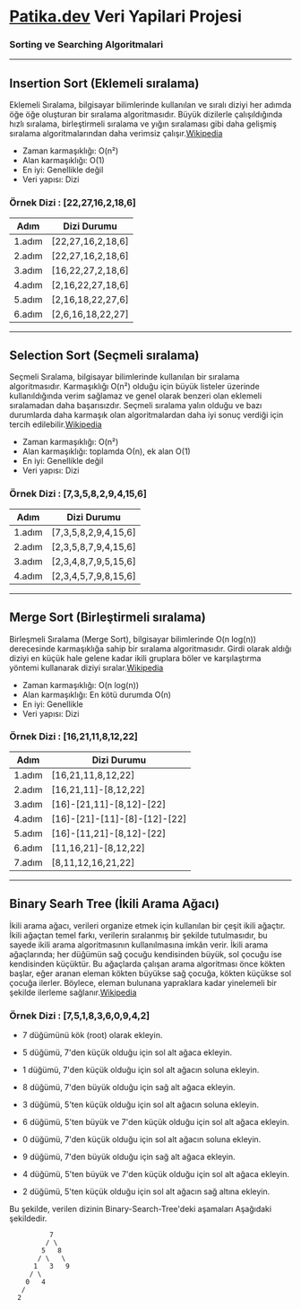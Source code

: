 # [Patika.dev](https://www.patika.dev/tr) Veri Yapilari Projesi
### Sorting ve Searching Algoritmalari
-----------------------------------------------------------------
## Insertion Sort (Eklemeli sıralama)

 Eklemeli Sıralama, bilgisayar bilimlerinde kullanılan ve sıralı diziyi her adımda öğe öğe oluşturan bir sıralama algoritmasıdır. Büyük dizilerle çalışıldığında hızlı sıralama, birleştirmeli sıralama ve yığın sıralaması gibi daha gelişmiş sıralama algoritmalarından daha verimsiz çalışır.[Wikipedia](https://tr.wikipedia.org/wiki/Eklemeli_sıralama)

- Zaman karmaşıklığı: O(n²)
- Alan karmaşıklığı: O(1)
- En iyi: Genellikle değil
- Veri yapısı: Dizi

### Örnek Dizi : [22,27,16,2,18,6]

 |  Adım    |     Dizi Durumu    |
 -----------|---------------------
 | 1.adım   |  [22,27,16,2,18,6] |
 | 2.adım   |  [22,27,16,2,18,6] |
 | 3.adım   |  [16,22,27,2,18,6] |
 | 4.adım   |  [2,16,22,27,18,6] |
 | 5.adım   |  [2,16,18,22,27,6] |
 | 6.adım   |  [2,6,16,18,22,27] |

-----------------------------------------------------------------
## Selection Sort (Seçmeli sıralama)

Seçmeli Sıralama, bilgisayar bilimlerinde kullanılan bir sıralama algoritmasıdır. Karmaşıklığı O(n²) olduğu için büyük listeler üzerinde kullanıldığında verim sağlamaz ve genel olarak benzeri olan eklemeli sıralamadan daha başarısızdır. Seçmeli sıralama yalın olduğu ve bazı durumlarda daha karmaşık olan algoritmalardan daha iyi sonuç verdiği için tercih edilebilir.[Wikipedia](https://tr.wikipedia.org/wiki/Seçmeli_sıralama)

- Zaman karmaşıklığı: O(n²)
- Alan karmaşıklığı: toplamda О(n), ek alan O(1)
- En iyi: Genellikle değil
- Veri yapısı: Dizi

### Örnek Dizi : [7,3,5,8,2,9,4,15,6]

 |  Adım    |     Dizi Durumu       |
 -----------|-----------------------
 | 1.adım   |  [7,3,5,8,2,9,4,15,6] |
 | 2.adım   |  [2,3,5,8,7,9,4,15,6] |
 | 3.adım   |  [2,3,4,8,7,9,5,15,6] |
 | 4.adım   |  [2,3,4,5,7,9,8,15,6] |
 
-----------------------------------------------------------------
## Merge Sort (Birleştirmeli sıralama)

Birleşmeli Sıralama (Merge Sort), bilgisayar bilimlerinde O(n log(n)) derecesinde karmaşıklığa sahip bir sıralama algoritmasıdır. Girdi olarak aldığı diziyi en küçük hale gelene kadar ikili gruplara böler ve karşılaştırma yöntemi kullanarak diziyi sıralar.[Wikipedia](https://tr.wikipedia.org/wiki/Birleştirmeli_sıralama)

- Zaman karmaşıklığı: O(n log(n))
- Alan karmaşıklığı: En kötü durumda О(n)
- En iyi: Genellikle
- Veri yapısı: Dizi

### Örnek Dizi : [16,21,11,8,12,22]

|  Adım    |     Dizi Durumu               |
 ----------|-------------------------------
| 1.adım   |      [16,21,11,8,12,22]       |
| 2.adım   |     [16,21,11]-[8,12,22]      |
| 3.adım   |   [16]-[21,11]-[8,12]-[22]    |
| 4.adım   | [16]-[21]-[11]-[8]-[12]-[22]  |
| 5.adım   |   [16]-[11,21]-[8,12]-[22]    |
| 6.adım   |     [11,16,21]-[8,12,22]      |
| 7.adım   |      [8,11,12,16,21,22]       |

 -----------------------------------------------------------------
 ## Binary Searh Tree (İkili Arama Ağacı)

 İkili arama ağacı, verileri organize etmek için kullanılan bir çeşit ikili ağaçtır. İkili ağaçtan temel farkı, verilerin sıralanmış bir şekilde tutulmasıdır, bu sayede ikili arama algoritmasının kullanılmasına imkân verir.
 İkili arama ağaçlarında; her düğümün sağ çocuğu kendisinden büyük, sol çocuğu ise kendisinden küçüktür. Bu ağaçlarda çalışan arama algoritması önce kökten başlar, eğer aranan eleman kökten büyükse sağ çocuğa, kökten küçükse sol çocuğa ilerler. Böylece, eleman bulunana yapraklara kadar yinelemeli bir şekilde ilerleme sağlanır.[Wikipedia](https://tr.wikipedia.org/wiki/İkili_arama_ağacı)

### Örnek Dizi : [7,5,1,8,3,6,0,9,4,2]

- 7 düğümünü kök (root) olarak ekleyin.

- 5 düğümü, 7'den küçük olduğu için sol alt ağaca ekleyin.

- 1 düğümü, 7'den küçük olduğu için sol alt ağacın soluna ekleyin.

- 8 düğümü, 7'den büyük olduğu için sağ alt ağaca ekleyin.

- 3 düğümü, 5'ten küçük olduğu için sol alt ağacın soluna ekleyin.

- 6 düğümü, 5'ten büyük ve 7'den küçük olduğu için sol alt ağaca ekleyin.

- 0 düğümü, 7'den küçük olduğu için sol alt ağacın soluna ekleyin.

- 9 düğümü, 7'den büyük olduğu için sağ alt ağaca ekleyin.

- 4 düğümü, 5'ten büyük ve 7'den küçük olduğu için sol alt ağaca ekleyin.

- 2 düğümü, 5'ten küçük olduğu için sol alt ağacın sağ altına ekleyin.

Bu şekilde, verilen dizinin Binary-Search-Tree'deki aşamaları Aşağıdaki şekildedir.

              7
	         / \
            5   8
           / \   \
          1   3   9
         / \     
        0   4	
	   /
      2

